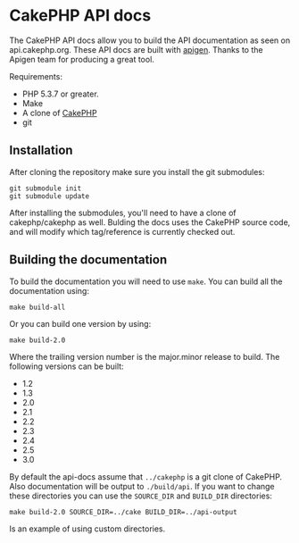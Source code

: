 # CakePHP API docs #

The CakePHP API docs allow you to build the API documentation as seen on
api.cakephp.org.  These API docs are built with
[apigen](https://github.com/apigen/apigen). Thanks to the Apigen team for
producing a great tool.

Requirements:

* PHP 5.3.7 or greater.
* Make
* A clone of [CakePHP](https://github.com/cakephp/cakephp)
* git


## Installation

After cloning the repository make sure you install the git submodules:

    git submodule init
    git submodule update

After installing the submodules, you'll need to have a clone of cakephp/cakephp
as well. Bulding the docs uses the CakePHP source code, and will modify which tag/reference
is currently checked out.


## Building the documentation ##

To build the documentation you will need to use `make`. You can build all the
documentation using:

    make build-all

Or you can build one version by using:

    make build-2.0

Where the trailing version number is the major.minor release to build. The
following versions can be built:

* 1.2
* 1.3
* 2.0
* 2.1
* 2.2
* 2.3
* 2.4
* 2.5
* 3.0

By default the api-docs assume that `../cakephp` is a git clone of CakePHP.
Also documentation will be output to `./build/api`. If you want to change
these directories you can use the `SOURCE_DIR` and `BUILD_DIR` directories:

    make build-2.0 SOURCE_DIR=../cake BUILD_DIR=../api-output

Is an example of using custom directories.
